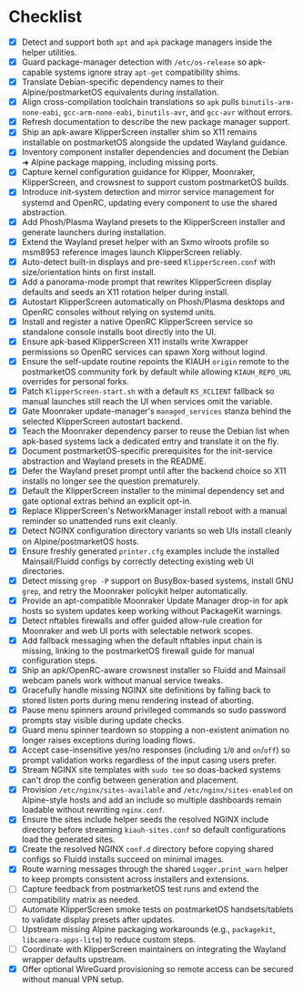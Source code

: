 # Checklist

- [x] Detect and support both `apt` and `apk` package managers inside the helper utilities.
- [x] Guard package-manager detection with `/etc/os-release` so apk-capable systems ignore stray `apt-get` compatibility shims.
- [x] Translate Debian-specific dependency names to their Alpine/postmarketOS equivalents during installation.
- [x] Align cross-compilation toolchain translations so `apk` pulls `binutils-arm-none-eabi`, `gcc-arm-none-eabi`, `binutils-avr`, and `gcc-avr` without errors.
- [x] Refresh documentation to describe the new package manager support.
- [x] Ship an apk-aware KlipperScreen installer shim so X11 remains installable on postmarketOS alongside the updated Wayland guidance.
- [x] Inventory component installer dependencies and document the Debian ➜ Alpine package mapping, including missing ports.
- [x] Capture kernel configuration guidance for Klipper, Moonraker, KlipperScreen, and crowsnest to support custom postmarketOS builds.
- [x] Introduce init-system detection and mirror service management for systemd and OpenRC, updating every component to use the shared abstraction.
- [x] Add Phosh/Plasma Wayland presets to the KlipperScreen installer and generate launchers during installation.
- [x] Extend the Wayland preset helper with an Sxmo wlroots profile so msm8953 reference images launch KlipperScreen reliably.
- [x] Auto-detect built-in displays and pre-seed `KlipperScreen.conf` with size/orientation hints on first install.
- [x] Add a panorama-mode prompt that rewrites KlipperScreen display defaults and seeds an X11 rotation helper during install.
- [x] Autostart KlipperScreen automatically on Phosh/Plasma desktops and OpenRC consoles without relying on systemd units.
- [x] Install and register a native OpenRC KlipperScreen service so standalone console installs boot directly into the UI.
- [x] Ensure apk-based KlipperScreen X11 installs write Xwrapper permissions so OpenRC services can spawn Xorg without logind.
- [x] Ensure the self-update routine repoints the KIAUH `origin` remote to the postmarketOS community fork by default while allowing `KIAUH_REPO_URL` overrides for personal forks.
- [x] Patch `KlipperScreen-start.sh` with a default `KS_XCLIENT` fallback so manual launches still reach the UI when services omit the variable.
- [x] Gate Moonraker update-manager's `managed_services` stanza behind the selected KlipperScreen autostart backend.
- [x] Teach the Moonraker dependency parser to reuse the Debian list when apk-based systems lack a dedicated entry and translate it on the fly.
- [x] Document postmarketOS-specific prerequisites for the init-service abstraction and Wayland presets in the README.
- [x] Defer the Wayland preset prompt until after the backend choice so X11 installs no longer see the question prematurely.
- [x] Default the KlipperScreen installer to the minimal dependency set and gate optional extras behind an explicit opt-in.
- [x] Replace KlipperScreen's NetworkManager install reboot with a manual reminder so unattended runs exit cleanly.
- [x] Detect NGINX configuration directory variants so web UIs install cleanly on Alpine/postmarketOS hosts.
- [x] Ensure freshly generated `printer.cfg` examples include the installed Mainsail/Fluidd configs by correctly detecting existing web UI directories.
- [x] Detect missing `grep -P` support on BusyBox-based systems, install GNU `grep`, and retry the Moonraker policykit helper automatically.
- [x] Provide an apt-compatible Moonraker Update Manager drop-in for apk hosts so system updates keep working without PackageKit warnings.
- [x] Detect nftables firewalls and offer guided allow-rule creation for Moonraker and web UI ports with selectable network scopes.
- [x] Add fallback messaging when the default nftables input chain is missing, linking to the postmarketOS firewall guide for manual configuration steps.
- [x] Ship an apk/OpenRC-aware crowsnest installer so Fluidd and Mainsail webcam panels work without manual service tweaks.
- [x] Gracefully handle missing NGINX site definitions by falling back to stored listen ports during menu rendering instead of aborting.
- [x] Pause menu spinners around privileged commands so sudo password prompts stay visible during update checks.
- [x] Guard menu spinner teardown so stopping a non-existent animation no longer raises exceptions during loading flows.
- [x] Accept case-insensitive yes/no responses (including `1`/`0` and `on`/`off`) so prompt validation works regardless of the
      input casing users prefer.
- [x] Stream NGINX site templates with `sudo tee` so doas-backed systems can't drop the config between generation and placement.
- [x] Provision `/etc/nginx/sites-available` and `/etc/nginx/sites-enabled` on Alpine-style hosts and add an include so multiple dashboards remain loadable without rewriting `nginx.conf`.
- [x] Ensure the sites include helper seeds the resolved NGINX include directory before streaming `kiauh-sites.conf` so default configurations load the generated sites.
- [x] Create the resolved NGINX `conf.d` directory before copying shared configs so Fluidd installs succeed on minimal images.
- [x] Route warning messages through the shared `Logger.print_warn` helper to keep prompts consistent across installers and extensions.
- [ ] Capture feedback from postmarketOS test runs and extend the compatibility matrix as needed.
- [ ] Automate KlipperScreen smoke tests on postmarketOS handsets/tablets to validate display presets after updates.
- [ ] Upstream missing Alpine packaging workarounds (e.g., `packagekit`, `libcamera-apps-lite`) to reduce custom steps.
- [ ] Coordinate with KlipperScreen maintainers on integrating the Wayland wrapper defaults upstream.
- [x] Offer optional WireGuard provisioning so remote access can be secured without manual VPN setup.
